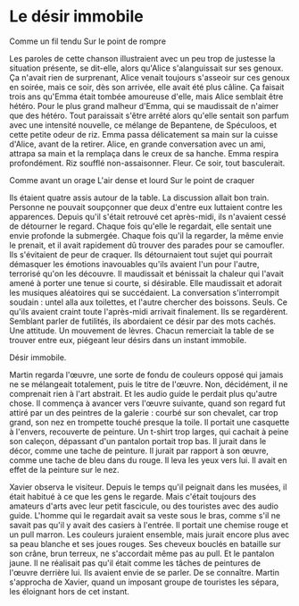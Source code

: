 # Le désir immobile 

Comme un fil tendu
Sur le point de rompre


Les paroles de cette chanson illustraient avec un peu trop de justesse la situation présente, se dit-elle, alors qu'Alice s'alanguissait sur ses genoux. Ça n'avait rien de surprenant, Alice venait toujours s'asseoir sur ces genoux en soirée, mais ce soir, dès son arrivée, elle avait été plus câline. Ça faisait trois ans qu'Emma était tombée amoureuse d'elle, mais Alice semblait être hétéro. Pour le plus grand malheur d'Emma, qui se maudissait de n'aimer que des hétéro. Tout paraissait s'être arrêté alors qu'elle sentait son parfum avec une intensité nouvelle, ce mélange de Bepantene, de Spéculoos, et cette petite odeur de riz. Emma passa délicatement sa main sur la cuisse d'Alice, avant de la retirer. Alice, en grande conversation avec un ami, attrapa sa main et la remplaça dans le creux de sa hanche. Emma respira profondément. Riz soufflé non-assaisonner. Fleur. Ce soir, tout basculerait. 


Comme avant un orage 
L'air dense et lourd 
Sur le point de craquer 

Ils étaient quatre assis autour de la table. La discussion allait bon train. Personne ne pouvait soupçonner que deux d'entre eux luttaient contre les apparences. Depuis qu'il s'était retrouvé cet après-midi, ils n'avaient cessé de détourner le regard. Chaque fois qu'elle le regardait, elle sentait une envie profonde la submergée. Chaque fois qu'il la regarder, la même envie le prenait, et il avait rapidement dû trouver des parades pour se camoufler. Ils s'évitaient de peur de craquer. Ils détournaient tout sujet qui pourrait démasquer les émotions inavouables qu'ils avaient l'un pour l'autre, terrorisé qu'on les découvre. Il maudissait et bénissait la chaleur qui l'avait amené à porter une tenue si courte, si désirable. Elle maudissait et adorait les musiques aléatoires qui se succédaient. La conversation s'interrompit soudain : untel alla aux toilettes, et l'autre chercher des boissons. Seuls. Ce qu'ils avaient craint toute l'après-midi arrivait finalement. Ils se regardèrent. Semblant parler de futilités, ils abordaient ce désir par des mots cachés. Une attitude. Un mouvement de lèvres. Chacun remerciait la table de se trouver entre eux, piégeant leur désirs dans un instant immobile. 


Désir immobile. 

Martin regarda l'œuvre, une sorte de fondu de couleurs opposé qui jamais ne se mélangeait totalement, puis le titre de l'œuvre. Non, décidément, il ne comprenait rien à l'art abstrait. Et les audio guide le perdait plus qu'autre chose. Il commença à avancer vers l'œuvre suivante, quand son regard fut attiré par un des peintres de la galerie : courbé sur son chevalet, car trop grand, son nez en trompette touché presque la toile. Il portait une casquette à l'envers, recouverte de peinture. Un t-shirt trop larges, qui cachait à peine son caleçon, dépassant d'un pantalon portait trop bas. Il jurait dans le décor, comme une tache de peinture. Il jurait par rapport à son œuvre, comme une tache de bleu dans du rouge. Il leva les yeux vers lui. Il avait en effet de la peinture sur le nez. 

Xavier observa le visiteur. Depuis le temps qu'il peignait dans les musées, il était habitué à ce que les gens le regarde. Mais c'était toujours des amateurs d'arts avec leur petit fascicule, ou des touristes avec des audio guide. L'homme qui le regardait avait sa veste sous le bras, comme s'il ne savait pas qu'il y avait des casiers à l'entrée. Il portait une chemise rouge et un pull marron. Les couleurs juraient ensemble, mais jurait encore plus avec sa peau blanche et ses joues rouges. Ses cheveux bouclés en bataille sur son crâne, brun terreux, ne s'accordait même pas au pull. Et le pantalon jaune. Il ne réalisait pas qu'il était comme les tâches de peintures de l'œuvre derrière lui. 
Ils avaient envie de se parler. De se connaître. Martin s'approcha de Xavier, quand un imposant groupe de touristes les sépara, les éloignant hors de cet instant. 

